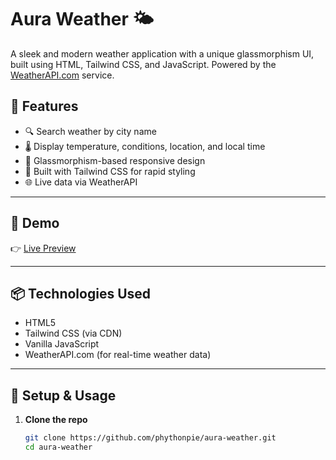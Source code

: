 # Aura Weather 🌤️

A sleek and modern weather application with a unique glassmorphism UI, built using HTML, Tailwind CSS, and JavaScript. Powered by the [WeatherAPI.com](https://www.weatherapi.com/) service.


## 🔮 Features

- 🔍 Search weather by city name
- 🌡️ Display temperature, conditions, location, and local time
- 🧊 Glassmorphism-based responsive design
- 🎯 Built with Tailwind CSS for rapid styling
- 🌐 Live data via WeatherAPI

---

## 🚀 Demo

👉 [Live Preview](#) <!-- Add link to GitHub Pages or deployment if available -->

---

## 📦 Technologies Used

- HTML5
- Tailwind CSS (via CDN)
- Vanilla JavaScript
- WeatherAPI.com (for real-time weather data)

---

## 🔧 Setup & Usage

1. **Clone the repo**
   ```bash
   git clone https://github.com/phythonpie/aura-weather.git
   cd aura-weather
